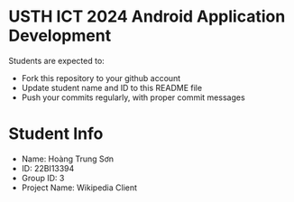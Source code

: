 USTH ICT 2024 Android Application Development
=====================================================

Students are expected to:

* Fork this repository to your github account
* Update student name and ID to this README file
* Push your commits regularly, with proper commit messages

Student Info
=======================

* Name: Hoàng Trung Sơn
* ID: 22BI13394
* Group ID: 3
* Project Name: Wikipedia Client
